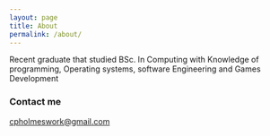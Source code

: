 ```yaml
---
layout: page
title: About
permalink: /about/
---
```


Recent graduate that studied BSc. In Computing with Knowledge of programming, Operating systems, software Engineering and Games Development

### Contact me

[cpholmeswork@gmail.com](mailto:cpholmeswork@gmail.com)
